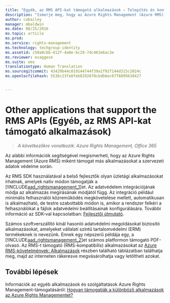 ```yaml
---
title: "Egyéb, az RMS API-kat támogató alkalmazások – Telepítés és konfigurálás | Azure RMS"
description: "Ismerje meg, hogy az Azure Rights Management (Azure RMS) miként támogat más alkalmazásokat a szervezeti adatok védelme érdekében."
author: cabailey
manager: mbaldwin
ms.date: 08/25/2016
ms.topic: article
ms.prod: 
ms.service: rights-management
ms.technology: techgroup-identity
ms.assetid: c50a8cbb-d12f-4a0e-bc29-74c463e6ac3e
ms.reviewer: esaggese
ms.suite: ems
translationtype: Human Translation
ms.sourcegitcommit: 43429b44c019144744f39a1f92f144d315c2024c
ms.openlocfilehash: 5536c23fe8feb8192670cbdb6ec67f6895638427


---
```


# Other applications that support the RMS APIs (Egyéb, az RMS API-kat támogató alkalmazások)

>*A következőkre vonatkozik: Azure Rights Management, Office 365*

Az alábbi információk segítségével megismerheti, hogy az Azure Rights Management (Azure RMS) miként támogat más alkalmazásokat a szervezeti adatok védelme során.

Az RMS SDK használatával a belső fejlesztők olyan üzletági alkalmazásokat írhatnak, amelyek natív módon támogatják a [!INCLUDE[aad_rightsmanagement_1](../includes/aad_rightsmanagement_1_md.md)]et. Az adatvédelem integrációjának módja az alkalmazás megírásának módjától függ. Az integráció például minimális felhasználói közreműködés megkövetelése mellett, automatikusan is alkalmazható, de testre szabottabb módon is, amikor a rendszer felkéri a felhasználókat a fájlok adatvédelmi beállításainak konfigurálására. További információ az SDK-val kapcsolatban: [Fejlesztői útmutató](../develop/developers-guide.md).

Számos szoftverszállító kínál hasonló adatvédelmi megoldásokat biztosító alkalmazásokat, amelyeket vállalati szintű tartalomvédelmi (ERM) termékeknek is nevezünk. Ennek egy népszerű példája egy, a [!INCLUDE[aad_rightsmanagement_2](../includes/aad_rightsmanagement_2_md.md)]et számos platformon támogató PDF-olvasó. Az RMS-t támogató (RMS-kompatibilis) alkalmazásokat az [Azure RMS-követelmények: Alkalmazások](../get-started/requirements-applications.md) részben található táblázatban találhatja meg, majd az interneten rákeresve megvásárolhatja vagy letöltheti azokat.

## További lépések

Információk az egyéb alkalmazások és szolgáltatások Azure Rights Management-támogatásáról: [Hogyan támogatják a különböző alkalmazások az Azure Rights Managementet?](applications-support.md)


<!--HONumber=Aug16_HO4-->


